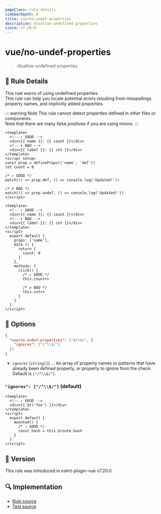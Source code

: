 ```yaml
---
pageClass: rule-details
sidebarDepth: 0
title: vue/no-undef-properties
description: disallow undefined properties
since: v7.20.0
---
```

# vue/no-undef-properties

> disallow undefined properties

## :book: Rule Details

This rule warns of using undefined properties.  
This rule can help you locate potential errors resulting from misspellings property names, and implicitly added properties.

::: warning Note
This rule cannot detect properties defined in other files or components.  
Note that there are many false positives if you are using mixins.
:::

<eslint-code-block :rules="{'vue/no-undef-properties': ['error']}">

```vue
<template>
  <!-- ✓ GOOD -->
  <div>{{ name }}: {{ count }}</div>
  <!-- ✗ BAD -->
  <div>{{ label }}: {{ cnt }}</div>
</template>
<script setup>
const prop = defineProps(['name', 'def'])
let count = 0

/* ✓ GOOD */
watch(() => prop.def, () => console.log('Updated!'))

/* ✗ BAD */
watch(() => prop.undef, () => console.log('Updated!'))
</script>
```

</eslint-code-block>

<eslint-code-block :rules="{'vue/no-undef-properties': ['error']}">

```vue
<template>
  <!-- ✓ GOOD -->
  <div>{{ name }}: {{ count }}</div>
  <!-- ✗ BAD -->
  <div>{{ label }}: {{ cnt }}</div>
</template>
<script>
  export default {
    props: ['name'],
    data () {
      return {
        count: 0
      }
    },
    methods: {
      click() {
        /* ✓ GOOD */
        this.count++

        /* ✗ BAD */
        this.cnt++
      }
    }
  }
</script>
```

</eslint-code-block>

## :wrench: Options

```json
{
  "vue/no-undef-properties": ["error", {
    "ignores": ["/^\\$/"]
  }]
}
```

- `ignores` (`string[]`) ... An array of property names or patterns that have already been defined property, or property to ignore from the check. Default is `["/^\\$/"]`.

### `"ignores": ["/^\\$/"]` (default)

<eslint-code-block :rules="{'vue/no-undef-properties': ['error', {ignores: ['/^\\$/']}]}">

```vue
<template>
  <!-- ✓ GOOD -->
  <div>{{ $t('foo') }}</div>
</template>
<script>
  export default {
    mounted() {
      /* ✓ GOOD */
      const hash = this.$route.hash
    }
  }
</script>
```

</eslint-code-block>

## :rocket: Version

This rule was introduced in eslint-plugin-vue v7.20.0

## :mag: Implementation

- [Rule source](https://github.com/vuejs/eslint-plugin-vue/blob/master/lib/rules/no-undef-properties.js)
- [Test source](https://github.com/vuejs/eslint-plugin-vue/blob/master/tests/lib/rules/no-undef-properties.js)
